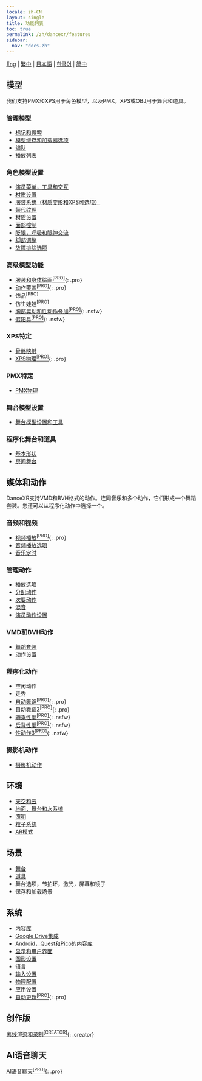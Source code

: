 ```yaml
---
locale: zh-CN
layout: single
title: 功能列表
toc: true
permalink: /zh/dancexr/features
sidebar:
  nav: "docs-zh"
---
```

[Eng](/dancexr/features) | [繁中](/tw/dancexr/features) | [日本語](/jp/dancexr/features) | [한국어](/kr/dancexr/features) | [简中](/zh/dancexr/features)

## 模型
我们支持PMX和XPS用于角色模型，以及PMX，XPS或OBJ用于舞台和道具。

### 管理模型
* [标记和搜索](features/tagging)
* [模型缓存和加载器选项](features/loader_options)
* [编队](features/formation)
* [播放列表](features/actor_playlist)


### 角色模型设置
* [演员菜单，工具和交互](features/actor_tools)
* [材质设置](features/material_settings)
* [服装系统（材质变形和XPS可选项）](features/optionals)
* [替代纹理](features/alternative_textures)
* [材质设置](features/material_settings)
* [面部控制](features/facial_control)
* [眨眼，呼吸和眼神交流](features/eyecontact)
* [脚部调整](features/feet_adjustments)
* [故障排除选项](features/troubleshooting_options)


### 高级模型功能
* [服装和身体绘画<sup>[PRO]</sup>](features/outfit_body_paint){: .pro}
* [动作覆盖<sup>[PRO]</sup>](features/motion_override){: .pro}
* 饰品<sup>[PRO]</sup>
* 仿生娃娃<sup>[PRO]</sup>
* [胸部晃动和性动作叠加<sup>[PRO]</sup>](features/boob_shake_sex_overlay){: .nsfw}
* [假阳具<sup>[PRO]</sup>](features/dildo){: .nsfw}


### XPS特定
* [骨骼映射](features/bone_mapper.md)
* [XPS物理<sup>[PRO]</sup>](features/xps_physics){: .pro}


### PMX特定
* [PMX物理](features/pmx_physics)


### 舞台模型设置
* [舞台模型设置和工具](features/stages)

### 程序化舞台和道具
* [基本形状](features/primitive_shapes)
* [房间舞台](features/room_stage)


## 媒体和动作
DanceXR支持VMD和BVH格式的动作。连同音乐和多个动作，它们形成一个舞蹈套装。您还可以从程序化动作中选择一个。

### 音频和视频
* [视频播放<sup>[PRO]</sup>](features/video_playback){: .pro}
* [音频播放选项](features/audio_options)
* [音乐定时](features/music_timing)

### 管理动作
* [播放选项](features/playback_options)
* [分配动作](features/assign_motion)
* [次要动作](features/secondary_motion)
* [混音](features/remix)
* [演员动作设置](features/actor_motion_settings)


### VMD和BVH动作
* [舞蹈套装](features/dance_set)
* [动作设置](features/motion_settings)


### 程序化动作
* 空闲动作
* 走秀
* [自动舞蹈<sup>[PRO]</sup>](features/autodance){: .pro}
* [自动舞蹈2<sup>[PRO]</sup>](features/autodance2){: .pro}
* [骑乘性爱<sup>[PRO]</sup>](features/scg_motion){: .nsfw}
* [后背性爱<sup>[PRO]</sup>](features/sfb_motion){: .nsfw}
* [性动作3<sup>[PRO]</sup>](features/sm3_motion){: .nsfw}


### 摄影机动作
* [摄影机动作](features/camera)


## 环境
* [天空和云](features/skymap)
* [地面，舞台和水系统](features/ground)
* [照明](features/lighting)
* [粒子系统](features/particles)
* [AR模式](features/ar_mode)


## 场景
* [舞台](features/stages)
* [道具](features/props)
* 舞台选项，节拍环，激光，屏幕和镜子
* 保存和加载场景


## 系统
* [内容库](preparecontent)
* [Google Drive集成](features/googledrive)
* [Android，Quest和Pico的内容库](content_android_quest)
* [显示和用户界面](features/display_settings)
* [图形设置](features/graphics)
* 语言
* [输入设置](features/controls)
* [物理配置](features/system_physics)
* 应用设置
* [自动更新<sup>[PRO]</sup>](features/autoupdate){: .pro}


## 创作版
[离线渲染和录制<sup>[CREATOR]</sup>](creator.md){: .creator}


## AI语音聊天
[AI语音聊天<sup>[PRO]</sup>](ai_chat){: .pro}